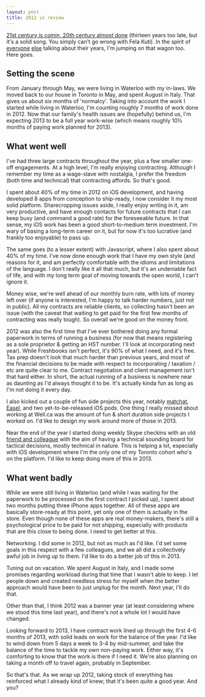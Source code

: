 ```yaml
---
layout: post
title: 2012 in review
---
```


[21st century is comin, 20th century almost done](http://rapgenius.com/Mos-def-fear-not-of-man-lyrics#lyric) (thirteen years too late, but it's a solid song. You simply can't go wrong with Fela Kuti). In the spirit of [everyone](http://nathanbarry.com/2012-year-quitting-job/) [else](http://www.kalzumeus.com/2012/12/29/bingo-card-creator-and-other-stuff-year-in-review-2012/) talking about their years, I'm jumping on that wagon too. Here goes.

## Setting the scene

From January through May, we were living in Waterloo with my in-laws. We moved back to our house in Toronto in May, and spent August in Italy. That gives us about six months of 'normalcy'. Taking into account the work I started while living in Waterloo, I'm counting roughly 7 months of work done in 2012. Now that our family's health issues are (hopefully) behind us, I'm expecting 2013 to be a full year work-wise (which means roughly 10&frac12; months of paying work planned for 2013).

## What went well

I've had three large contracts throughout the year, plus a few smaller one-off engagements. At a high level, I'm really enjoying contracting. Although I remember my time as a wage-slave with nostalgia, I prefer the freedom (both time and technical) that contracting affords. So that's good. 

I spent about 40% of my time in 2012 on iOS development, and having developed 8 apps from conception to ship-ready, I now consider it my most solid platform. Sharecropping issues aside, I really enjoy writing in it, am very productive, and have enough contacts for future contracts that I can keep busy (and command a good rate) for the foreseeable future. In that sense, my iOS work has been a good short-to-medium term investment. I'm wary of basing a long-term career on it, but for now it's too lucrative (and frankly too enjoyable) to pass up.

The same goes (to a lesser extent) with Javascript, where I also spent about 40% of my time. I've now done enough work that I have my own style (and reasons for it, and am perfectly comfortable with the idioms and limitations of the language. I don't really like it all that much, but it's an undeniable fact of life, and with my long term goal of moving towards the open world, I can't ignore it.

Money wise, we're well ahead of our monthly burn rate, with lots of money left over (if anyone is interested, I'm happy to talk harder numbers, just not in public). All my contracts are reliable clients, so collecting hasn't been an issue (with the caveat that waiting to get paid for the first few months of contracting was really tough). So overall we're good on the money front.

2012 was also the first time that I've ever bothered doing any formal paperwork in terms of running a business (for now that means registering as a sole proprietor & getting an HST number. I'll look at incorporating next year). While Freshbooks isn't perfect, it's 90% of what I need, and it's free. Tax prep doesn't look that much harder than previous years, and most of the financial decisions to be made with respect to incorporating / taxation / etc are quite clear to me. Contract negotiation and client management isn't that hard either. In short, the actual running of a business is nowhere near as daunting as I'd always thought it to be. It's actually kinda fun as long as I'm not doing it every day.

I also kicked out a couple of fun side projects this year, notably [matchat](https://github.com/mtrudel/matchat), [Easel](https://github.com/mtrudel/easel), and two yet-to-be-released iOS pods. One thing I really missed about working at Well.ca was the amount of fun & short duration side projects I worked on. I'd like to design my work around more of those in 2013. 

Near the end of the year I started doing weekly Skype checkins with an old [friend and colleague](http://www.dogpatchtech.com/) with the aim of having a technical sounding board for tactical decisions, mostly technical in nature. This is helping a lot, especially with iOS development where I'm the only one of my Toronto cohort who's on the platform. I'd like to keep doing more of this in 2013. 

## What went badly

While we were still living in Waterloo (and while I was waiting for the paperwork to be processed on the first contract I picked up), I spent about two months putting three iPhone apps together. All of these apps are basically store-ready at this point, yet only one of them is actually in the store. Even though none of these apps are real money-makers, there's still a psychological price to be paid for not shipping, especially with products that are this close to being done. I need to get better at this.

Networking. I did some in 2012, but not as much as I'd like. I'd set some goals in this respect with a few colleagues, and we all did a collectively awful job in living up to them. I'd like to do a better job of this in 2013.

Tuning out on vacation. We spent August in Italy, and I made some promises regarding workload during that time that I wasn't able to keep. I let people down and created needless stress for myself when the better approach would have been to just unplug for the month. Next year, I'll do that.

Other than that, I think 2012 was a banner year (at least considering where we stood this time last year), and there's not a whole lot I would have changed.

Looking forward to 2013, I have contract work lined up through the first 4-6 months of 2013, with solid leads on work for the balance of the year. I'd like to wind down from 5 days a week to 3-4 by mid-summer, and take the balance of the time to tackle my own non-paying work. Either way, it's comforting to know that the work is there if I need it. We're also planning on taking a month off to travel again, probably in September.

So that's that. As we wrap up 2012, taking stock of everything has reinforced what I already kind of knew; that it's been quite a good year. And you?
